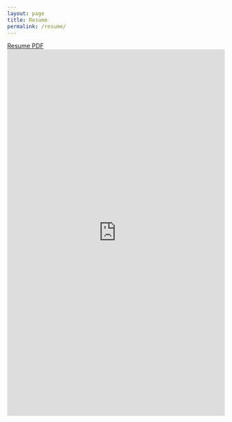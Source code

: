 ```yaml
---
layout: page
title: Resume
permalink: /resume/
---
```

<a href="BJP_resume_2021_2_22.pdf" target="_blank">Resume PDF</a>
<embed src="https://polzinben.github.io/resume/BJP_resume_2021_2_22.pdf" width="100%" height="850px"/>